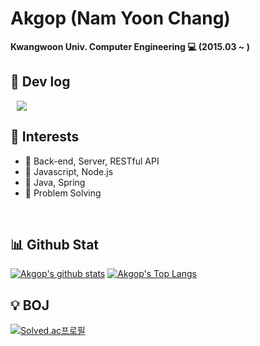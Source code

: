 # Akgop (Nam Yoon Chang)

**Kwangwoon Univ. Computer Engineering :computer: (2015.03 ~ )**

## :open_file_folder: Dev log
<a href="https://akgop.github.io/">
    <img 
        src="http://img.shields.io/badge/-Github%20Blog-181717?style=flat&logo=github&link=https://akgop.github.io/"
        style="height : auto; margin-left : 10px; margin-right : 10px;"/>
</a>

## 🤔 Interests
- :page_with_curl: Back-end, Server, RESTful API
- :page_with_curl: Javascript, Node.js
- :page_with_curl: Java, Spring
- :page_with_curl: Problem Solving
<br>

## :bar_chart: Github Stat
[![Akgop's github stats](https://github-readme-stats.vercel.app/api?username=Akgop&show_icons=true&count_private=true&theme=gruvbox)](https://github.com/anuraghazra/github-readme-stats)
[![Akgop's Top Langs](https://github-readme-stats.vercel.app/api/top-langs/?username=Akgop&exclude_repo=Akgop.github.io,Needs-web&layout=compact&theme=gruvbox&langs_count=8&hide=Makefile)](https://github.com/anuraghazra/github-readme-stats)


## :bulb: BOJ
[![Solved.ac프로필](http://mazassumnida.wtf/api/v2/generate_badge?boj=biblus)](https://solved.ac/biblus)


<!--
**Akgop/Akgop** is a ✨ _special_ ✨ repository because its `README.md` (this file) appears on your GitHub profile.

Here are some ideas to get you started:

- 🔭 I’m currently working on ...
- 🌱 I’m currently learning ...
- 👯 I’m looking to collaborate on ...
- 🤔 I’m looking for help with ...
- 💬 Ask me about ...
- 📫 How to reach me: ...
- 😄 Pronouns: ...
- ⚡ Fun fact: ...
-->
